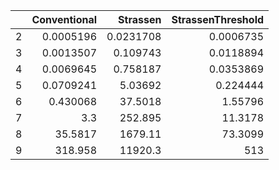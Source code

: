 |    |   Conventional |      Strassen |   StrassenThreshold |
|---:|---------------:|--------------:|--------------------:|
|  2 |      0.0005196 |     0.0231708 |           0.0006735 |
|  3 |      0.0013507 |     0.109743  |           0.0118894 |
|  4 |      0.0069645 |     0.758187  |           0.0353869 |
|  5 |      0.0709241 |     5.03692   |           0.224444  |
|  6 |      0.430068  |    37.5018    |           1.55796   |
|  7 |      3.3       |   252.895     |          11.3178    |
|  8 |     35.5817    |  1679.11      |          73.3099    |
|  9 |    318.958     | 11920.3       |         513         |